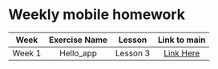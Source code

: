 # Weekly mobile homework 
|Week|Exercise Name| Lesson | Link to main
|:----:|:----:|:----:|:----:|
|Week 1|Hello_app|Lesson 3|[Link Here](https://github.com/anhbomx13/MobileEx/blob/master/hello_app/lib/main.dart)


